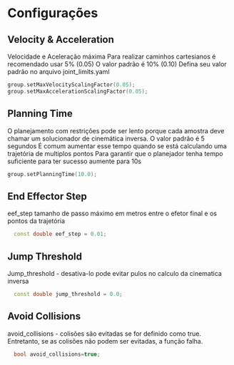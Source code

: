 # Configurações
## Velocity & Acceleration
Velocidade e Aceleração máxima
Para realizar caminhos cartesianos é recomendado usar 5% (0.05)
O valor padrão é 10% (0.10)
Defina seu valor padrão no arquivo joint_limits.yaml 

```c++
group.setMaxVelocityScalingFactor(0.05); 
group.setMaxAccelerationScalingFactor(0.05);
```
## Planning Time

O planejamento com restrições pode ser lento porque cada amostra deve chamar um solucionador de cinemática inversa. 
O valor padrão é 5 segundos 
É comum aumentar esse tempo quando se está calculando uma trajetória de multiplos pontos
Para garantir que o planejador tenha tempo suficiente para ter sucesso aumente para 10s

```c++
group.setPlanningTime(10.0);
```
## End Effector Step

eef_step tamanho de passo máximo em metros entre o efetor final e os pontos da trajetória

```c++
  const double eef_step = 0.01;
```
## Jump Threshold

Jump_threshold  - desativa-lo pode evitar pulos no calculo da cinematica inversa

```c++
  const double jump_threshold = 0.0;
```
## Avoid Collisions

avoid_collisions - colisões são evitadas se for definido como true.
Entretanto, se as colisões não podem ser evitadas, a função falha. 

```c++
  bool avoid_collisions=true;
```